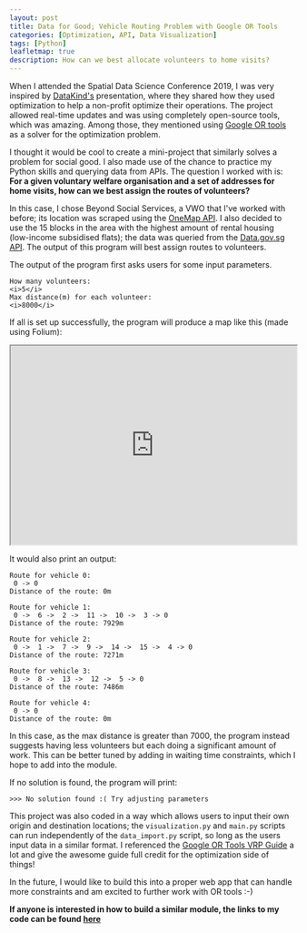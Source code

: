 ```yaml
---
layout: post
title: Data for Good; Vehicle Routing Problem with Google OR Tools
categories: [Optimization, API, Data Visualization]
tags: [Python]
leafletmap: true
description: How can we best allocate volunteers to home visits?
---
```


When I attended the Spatial Data Science Conference 2019, I was very inspired by [DataKind's](https://www.datakind.org/) presentation, where they shared how they used optimization to help a non-profit optimize their operations. The project allowed real-time updates and was using completely open-source tools, which was amazing. Among those, they mentioned using [Google OR tools](https://developers.google.com/optimization) as a solver for the optimization problem. 

I thought it would be cool to create a mini-project that similarly solves a problem for social good. I also made use of the chance to practice my Python skills and querying data from APIs. The question I worked with is: **For a given voluntary welfare organisation and a set of addresses for home visits, how can we best assign the routes of volunteers?**

In this case, I chose Beyond Social Services, a VWO that I've worked with before; its location was scraped using the [OneMap API](https://docs.onemap.sg/). I also decided to use the 15 blocks in the area with the highest amount of rental housing (low-income subsidised flats); the data was queried from the [Data.gov.sg API](https://data.gov.sg/developer). The output of this program will best assign routes to volunteers.

The output of the program first asks users for some input parameters.

```
How many volunteers:
<i>5</i>
Max distance(m) for each volunteer:
<i>8000</i>
```

If all is set up successfully, the program will produce a map like this (made using Folium):

<iframe src = "https://rawcdn.githack.com/jolene-lim/personal_projects/master/google-OR/route_planning.html" width = "100%" height = "350px"></iframe>

It would also print an output:
```
Route for vehicle 0:
 0 -> 0
Distance of the route: 0m

Route for vehicle 1:
 0 ->  6 ->  2 ->  11 ->  10 ->  3 -> 0
Distance of the route: 7929m

Route for vehicle 2:
 0 ->  1 ->  7 ->  9 ->  14 ->  15 ->  4 -> 0
Distance of the route: 7271m

Route for vehicle 3:
 0 ->  8 ->  13 ->  12 ->  5 -> 0
Distance of the route: 7486m

Route for vehicle 4:
 0 -> 0
Distance of the route: 0m
```

In this case, as the max distance is greater than 7000, the program instead suggests having less volunteers but each doing a significant amount of work. This can be better tuned by adding in waiting time constraints, which I hope to add into the module. 

If no solution is found, the program will print:

```shell
>>> No solution found :( Try adjusting parameters
```

This project was also coded in a way which allows users to input their own origin and destination locations; the `visualization.py` and `main.py` scripts can run independently of the `data_import.py` script, so long as the users input data in a similar format. I referenced the [Google OR Tools VRP Guide](https://developers.google.com/optimization/routing/vrp) a lot and give the awesome guide full credit for the optimization side of things!

In the future, I would like to build this into a proper web app that can handle more constraints and am excited to further work with OR tools :-)

**If anyone is interested in how to build a similar module, the links to my code can be found [here](https://github.com/jolene-lim/personal_projects/tree/master/google-OR)**
